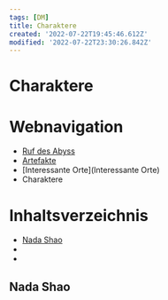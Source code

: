 ```yaml
---
tags: [DM]
title: Charaktere
created: '2022-07-22T19:45:46.612Z'
modified: '2022-07-22T23:30:26.842Z'
---
```


# Charaktere

# Webnavigation
    
- [Ruf des Abyss](index)
- [Artefakte](Artefakte)
- [Interessante Orte](Interessante Orte)
- Charaktere
    
# Inhaltsverzeichnis

- [Nada Shao](#1)
- [](#2)
- [](#3)

## <a name="1"></a> Nada Shao
